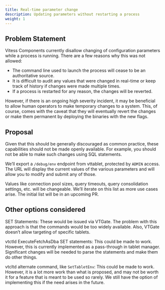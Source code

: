 ```yaml
---
title: Real-time parameter change
description: Updating parameters without restarting a process
weight: 1
---
```


## Problem Statement

Vitess Components currently disallow changing of configuration parameters while a process is running. There are a few reasons why this was not allowed:

* The command line used to launch the process will cease to be an authoritative source.
* It is difficult to audit any values that were changed in real-time or keep track of history if changes were made multiple times.
* If a process is restarted for any reason, the changes will be reverted.

However, if there is an ongoing high severity incident, it may be beneficial to allow human operators to make temporary changes to a system. This, of course, comes with the caveat that they will eventually revert the changes or make them permanent by deploying the binaries with the new flags.

## Proposal

Given that this should be generally discouraged as common practice, these capabilities should not be made openly available. For example, you should not be able to make such changes using SQL statements.

We’ll export a `/debug/env` endpoint from vttablet, protected by `ADMIN` access. The URL will display the current values of the various parameters and will allow you to modify and submit any of those.

Values like connection pool sizes, query timeouts, query consolidation settings, etc. will be changeable. We’ll iterate on this list as more use cases arise. The initial list will be in an upcoming PR.

## Other options considered

SET Statements: These would be issued via VTGate. The problem with this approach is that the commands would be too widely available. Also, VTGate doesn’t allow targeting of specific tablets.

vtctld ExecuteFetchAsDba SET statements: This could be made to work. However, this is currently implemented as a pass-through in tablet manager. Significant changes will be needed to parse the statements and make them do other things.

vtcltd alternate command, like `SetTabletEnv`: This could be made to work. However, it is a lot more work than what is proposed, and may not be worth it for a feature that is meant to be used so rarely. We still have the option of implementing this if the need arises in the future.
